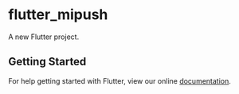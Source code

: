 # flutter_mipush

A new Flutter project.

## Getting Started

For help getting started with Flutter, view our online
[documentation](https://flutter.io/).
